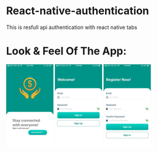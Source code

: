 # React-native-authentication
This is resfull api authentication with react native
tabs
# Look & Feel Of The App:

<div styles="display:flex; column-gap: 3rem;">
<img src="./assets/readmfiles/img3.jpeg" width="128"/>
<img src="./assets/readmfiles/img1.jpeg" width="128"/>
<img src="./assets/readmfiles/img2.jpeg" width="128"/>
</div>
